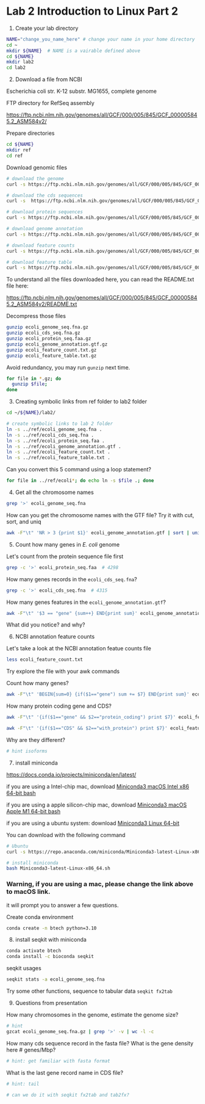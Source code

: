# Lab 2 Introduction to Linux Part 2

1. Create your lab directory

```sh
NAME="change_you_name_here" # change your name in your home directory
cd ~
mkdir ${NAME}  # NAME is a vairable defined above
cd ${NAME}
mkdir lab2
cd lab2
```



2. Download a file from NCBI

Escherichia coli str. K-12 substr. MG1655, complete genome

FTP directory for RefSeq assembly

https://ftp.ncbi.nlm.nih.gov/genomes/all/GCF/000/005/845/GCF_000005845.2_ASM584v2/

Prepare directories

```sh
cd ${NAME}
mkdir ref
cd ref
```

Download genomic files 

```sh
# download the genome
curl -s https://ftp.ncbi.nlm.nih.gov/genomes/all/GCF/000/005/845/GCF_000005845.2_ASM584v2/GCF_000005845.2_ASM584v2_genomic.fna.gz -o ecoli_genome_seq.fna.gz

# download the cds sequences
curl -s  https://ftp.ncbi.nlm.nih.gov/genomes/all/GCF/000/005/845/GCF_000005845.2_ASM584v2/GCF_000005845.2_ASM584v2_cds_from_genomic.fna.gz -o ecoli_cds_seq.fna.gz

# download protein sequences
curl -s https://ftp.ncbi.nlm.nih.gov/genomes/all/GCF/000/005/845/GCF_000005845.2_ASM584v2/GCF_000005845.2_ASM584v2_protein.faa.gz -o ecoli_protein_seq.faa.gz

# download genome annotation
curl -s https://ftp.ncbi.nlm.nih.gov/genomes/all/GCF/000/005/845/GCF_000005845.2_ASM584v2/GCF_000005845.2_ASM584v2_genomic.gtf.gz -o ecoli_genome_annotation.gtf.gz

# download feature counts
curl -s https://ftp.ncbi.nlm.nih.gov/genomes/all/GCF/000/005/845/GCF_000005845.2_ASM584v2/GCF_000005845.2_ASM584v2_feature_count.txt.gz -o ecoli_feature_count.txt.gz

# download feature table
curl -s https://ftp.ncbi.nlm.nih.gov/genomes/all/GCF/000/005/845/GCF_000005845.2_ASM584v2/GCF_000005845.2_ASM584v2_feature_table.txt.gz -o ecoli_feature_table.txt.gz
```

To understand all the files downloaded here, you can read the README.txt file here:

https://ftp.ncbi.nlm.nih.gov/genomes/all/GCF/000/005/845/GCF_000005845.2_ASM584v2/README.txt



Decompress those files

```sh
gunzip ecoli_genome_seq.fna.gz
gunzip ecoli_cds_seq.fna.gz
gunzip ecoli_protein_seq.faa.gz
gunzip ecoli_genome_annotation.gtf.gz
gunzip ecoli_feature_count.txt.gz
gunzip ecoli_feature_table.txt.gz
```

Avoid redundancy, you may run `gunzip` next time. 

```sh
for file in *.gz; do 
  gunzip $file; 
done
```



3. Creating symbolic links from ref folder to lab2 folder

```sh
cd ~/${NAME}/lab2/

# create symbolic links to lab 2 folder
ln -s ../ref/ecoli_genome_seq.fna .
ln -s ../ref/ecoli_cds_seq.fna .
ln -s ../ref/ecoli_protein_seq.faa .
ln -s ../ref/ecoli_genome_annotation.gtf .
ln -s ../ref/ecoli_feature_count.txt .
ln -s ../ref/ecoli_feature_table.txt .
```

Can you convert this 5 command using a loop statement?

```sh
for file in ../ref/ecoli*; do echo ln -s $file .; done
```



4. Get all the chromosome names

```sh
grep '>' ecoli_genome_seq.fna
```

How can you get the chromosome names with the GTF file? Try it with cut, sort, and uniq

```sh
awk -F"\t" 'NR > 3 {print $1}' ecoli_genome_annotation.gtf | sort | uniq
```



5. Count how many genes in *E. coli* genome

Let's count from the protein sequence file first

```sh
grep -c '>' ecoli_protein_seq.faa  # 4298
```

How many genes records in the `ecoli_cds_seq.fna`?

```sh
grep -c '>' ecoli_cds_seq.fna  # 4315
```

How many genes features in the `ecoli_genome_annotation.gtf`?

```sh
awk -F"\t" '$3 == "gene" {sum++} END{print sum}' ecoli_genome_annotation.gtf # 4639
```



What did you notice? and why?



6. NCBI annotation feature counts

Let's take a look at the NCBI annotation featue counts file

```sh
less ecoli_feature_count.txt
```

Try explore the file with your awk commands



Count how many genes?

```sh
awk -F"\t" 'BEGIN{sum=0} {if($1=="gene") sum += $7} END{print sum}' ecoli_feature_count.txt
```

How many protein coding gene and CDS?

```sh
awk -F"\t" '{if($1=="gene" && $2=="protein_coding") print $7}' ecoli_feature_count.txt

awk -F"\t" '{if($1=="CDS" && $2=="with_protein") print $7}' ecoli_feature_count.txt
```

Why are they different? 

```sh
# hint isoforms

```





7. install miniconda

https://docs.conda.io/projects/miniconda/en/latest/

if you are using a Intel-chip mac, download [Miniconda3 macOS Intel x86 64-bit bash](https://repo.anaconda.com/miniconda/Miniconda3-latest-MacOSX-x86_64.sh)

if you are using a apple silicon-chip mac, download [ Miniconda3 macOS Apple M1 64-bit bash](https://repo.anaconda.com/miniconda/Miniconda3-latest-MacOSX-arm64.sh)

if you are using a ubuntu system: download [Miniconda3 Linux 64-bit](https://repo.anaconda.com/miniconda/Miniconda3-latest-Linux-x86_64.sh)

You can download with the following command

```sh
# Ubuntu
curl -s https://repo.anaconda.com/miniconda/Miniconda3-latest-Linux-x86_64.sh -o Miniconda3-latest-Linux-x86_64.sh

# install miniconda
bash Miniconda3-latest-Linux-x86_64.sh
```

### Warning, if you are using a mac, please change the link above to macOS link.



it will prompt you to answer a few questions. 



Create conda environment

```sh
conda create -n btech python=3.10
```



8. install seqkit with miniconda

```sh
conda activate btech
conda install -c bioconda seqkit
```



seqkit usages

```sh
seqkit stats -a ecoli_genome_seq.fna
```



Try some other functions, sequence to tabular data `seqkit fx2tab`



9. Questions from presentation

How many chromosomes in the genome, estimate the genome size?

```sh
# hint
gzcat ecoli_genome_seq.fna.gz | grep '>' -v | wc -l -c
```

How many cds sequence record in the fasta file? What is the gene density here # genes/Mbp?

```sh
# hint: get familiar with fasta format
```

What is the last gene record name in CDS file?

```sh
# hint: tail

# can we do it with seqkit fx2tab and tab2fx?
```

